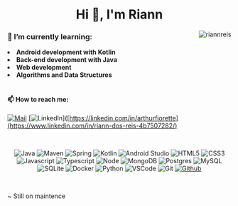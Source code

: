 <h1 align="center">Hi 👋, I'm Riann</h1>

<div><img align="right" src="https://github-readme-stats.vercel.app/api/top-langs?username=riannreis&show_icons=true&theme=transparent&locale=en&layout=compact" alt="riannreis" /></div>


<div>
 <h3> 🌱 I’m currently learning: </h3
   <ul>
    <li><b>Android development with Kotlin</b></li>
    <li><b>Back-end development with Java</b></li>
    <li><b>Web development</b></li>
    <li><b>Algorithms and Data Structures</b></li>
   </ul>
   
 
<br />

#### 📫 How to reach me:

[![Mail](https://img.shields.io/badge/Mail-black?style=flat-square&logo=gmail)](mailto:ooriannsilva@gmail.com)
[![LinkedIn](https://img.shields.io/badge/LinkedIn-black?style=flat-square&logo=linkedIn&logoColor=0073B1)]([https://linkedin.com/in/arthurfiorette](https://www.linkedin.com/in/riann-dos-reis-4b7507282/)

<br />
<div align="center">

![Java](https://img.shields.io/badge/Java-black?style=flat-square&logo=oracle&logoColor=E42C2E)
![Maven](https://img.shields.io/badge/Maven-black?style=flat-square&logo=apache-maven&logoColor=C71A36)
![Spring](https://img.shields.io/badge/Spring-black?style=flat-square&logo=spring)
![Kotlin](https://img.shields.io/badge/Kotlin-black?style=flat-square&logo=kotlin)
![Android Studio](https://img.shields.io/badge/AndroidStudio-black?style=flat-square&logo=android-studio)
![HTML5](https://img.shields.io/badge/html-black?style=flat-square&logo=HTML5)
![CSS3](https://img.shields.io/badge/css-black?style=flat-square&logo=CSS3)
![Javascript](https://img.shields.io/badge/Javascript-black?style=flat-square&logo=javascript)
![Typescript](https://img.shields.io/badge/Typescript-black?style=flat-square&logo=typescript)
![Node](https://img.shields.io/badge/Node-black?style=flat-square&logo=node.js)
![MongoDB](https://img.shields.io/badge/MongoDB-black?style=flat-square&logo=mongoDB)
![Postgres](https://img.shields.io/badge/Postgres-black?style=flat-square&logo=postgresql)
![MySQL](https://img.shields.io/badge/MySQL-black?style=flat-square&logo=MySQL)
![SQLite](https://img.shields.io/badge/SQLite-black?style=flat-square&logo=SQLite)
![Docker](https://img.shields.io/badge/Docker-black?style=flat-square&logo=docker)
![Python](https://img.shields.io/badge/Python-black?style=flat-square&logo=python)
![VSCode](https://img.shields.io/badge/VSCode-black?style=flat-square&logo=visual-studio-code&logoColor=2D9EE9)
![Git](https://img.shields.io/badge/Git-black?style=flat-square&logo=git)
[![Github](https://img.shields.io/badge/Github-black?style=flat-square&logo=github)](https://github.com/RiannReis)
</div>

<br />

~ Still on maintence

